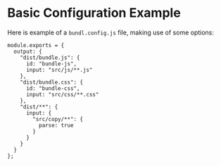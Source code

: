 # Basic Configuration Example

Here is example of a `bundl.config.js` file, making use of some options: 

```[javascript]
module.exports = {
  output: {
    "dist/bundle.js": {
      id: "bundle-js",
      input: "src/js/**.js"      
    },
    "dist/bundle.css": {
      id: "bundle-css",
      input: "src/css/**.css"
    },
    "dist/**": {
      input: {
        "src/copy/**": {
          parse: true
        }
      }
    }
  }
};
```

